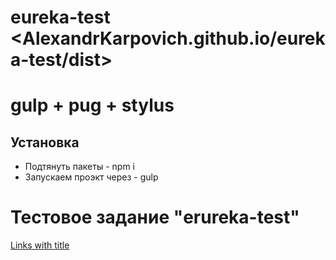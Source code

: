 # eureka-test <AlexandrKarpovich.github.io/eureka-test/dist>


# gulp + pug + stylus

## Установка
* Подтянуть пакеты  -   npm i
* Запускаем проэкт через  -  gulp


# Тестовое задание "erureka-test"


[Links with title](http://localhost/ "link title")
